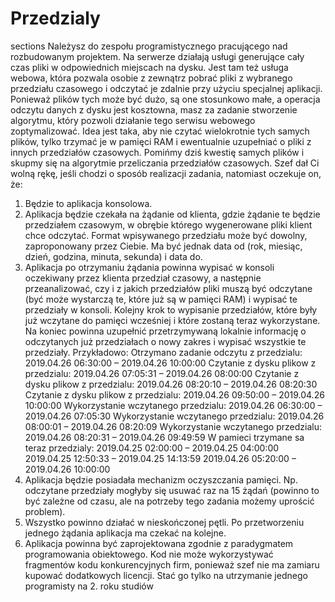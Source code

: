# Przedzialy
sections
Należysz do zespołu programistycznego pracującego nad rozbudowanym projektem. Na serwerze 
działają usługi generujące cały czas pliki w odpowiednich miejscach na dysku. Jest tam też usługa 
webowa, która pozwala osobie z zewnątrz pobrać pliki z wybranego przedziału czasowego i odczytać 
je zdalnie przy użyciu specjalnej aplikacji. Ponieważ plików tych może być dużo, są one stosunkowo 
małe, a operacja odczytu danych z dysku jest kosztowna, masz za zadanie stworzenie algorytmu, 
który pozwoli działanie tego serwisu webowego zoptymalizować. Idea jest taka, aby nie czytać 
wielokrotnie tych samych plików, tylko trzymać je w pamięci RAM i ewentualnie uzupełniać o pliki z 
innych przedziałów czasowych.
Pomińmy dziś kwestię samych plików i skupmy się na algorytmie przeliczania przedziałów czasowych. 
Szef dał Ci wolną rękę, jeśli chodzi o sposób realizacji zadania, natomiast oczekuje on, że:
1. Będzie to aplikacja konsolowa.
2. Aplikacja będzie czekała na żądanie od klienta, gdzie żądanie te będzie przedziałem czasowym, 
w obrębie którego wygenerowane pliki klient chce odczytać. Format wpisywanego przedziału 
może być dowolny, zaproponowany przez Ciebie. Ma być jednak data od (rok, miesiąc, dzień, 
godzina, minuta, sekunda) i data do.
3. Aplikacja po otrzymaniu żądania powinna wypisać w konsoli oczekiwany przez klienta przedział 
czasowy, a następnie przeanalizować, czy i z jakich przedziałów pliki muszą być odczytane (być 
może wystarczą te, które już są w pamięci RAM) i wypisać te przedziały w konsoli. Kolejny krok 
to wypisanie przedziałów, które były już wczytane do pamięci wcześniej i które zostaną teraz 
wykorzystane. Na koniec powinna uzupełnić przetrzymywaną lokalnie informację o 
odczytanych już przedziałach o nowy zakres i wypisać wszystkie te przedziały. Przykładowo:
Otrzymano zadanie odczytu z przedzialu: 2019.04.26 06:30:00 – 2019.04.26 10:00:00
Czytanie z dysku plikow z przedzialu: 2019.04.26 07:05:31 – 2019.04.26 08:00:00
Czytanie z dysku plikow z przedzialu: 2019.04.26 08:20:10 – 2019.04.26 08:20:30
Czytanie z dysku plikow z przedzialu: 2019.04.26 09:50:00 – 2019.04.26 10:00:00
Wykorzystanie wczytanego przedzialu: 2019.04.26 06:30:00 – 2019.04.26 07:05:30
Wykorzystanie wczytanego przedzialu: 2019.04.26 08:00:01 – 2019.04.26 08:20:09
Wykorzystanie wczytanego przedzialu: 2019.04.26 08:20:31 – 2019.04.26 09:49:59
W pamieci trzymane sa teraz przedzialy:
2019.04.25 02:00:00 – 2019.04.25 04:00:00
2019.04.25 12:50:33 – 2019.04.25 14:13:59
2019.04.26 05:20:00 – 2019.04.26 10:00:00
4. Aplikacja będzie posiadała mechanizm oczyszczania pamięci. Np. odczytane przedziały 
mogłyby się usuwać raz na 15 żądań (powinno to być zależne od czasu, ale na potrzeby tego 
zadania możemy uprościć problem).
5. Wszystko powinno działać w nieskończonej pętli. Po przetworzeniu jednego żądania aplikacja 
ma czekać na kolejne.
6. Aplikacja powinna być zaprojektowana zgodnie z paradygmatem programowania 
obiektowego. Kod nie może wykorzystywać fragmentów kodu konkurencyjnych firm, 
ponieważ szef nie ma zamiaru kupować dodatkowych licencji. Stać go tylko na utrzymanie 
jednego programisty na 2. roku studiów
